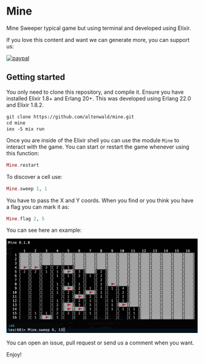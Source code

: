 # Mine

Mine Sweeper typical game but using terminal and developed using Elixir.

If you love this content and want we can generate more, you can support us:

[![paypal](https://www.paypalobjects.com/en_US/GB/i/btn/btn_donateCC_LG.gif)](https://www.paypal.com/cgi-bin/webscr?cmd=_s-xclick&hosted_button_id=RC5F8STDA6AXE)

## Getting started

You only need to clone this repository, and compile it. Ensure you have installed Elixir 1.8+ and Erlang 20+. This was developed using Erlang 22.0 and Elixir 1.8.2.

```
git clone https://github.com/altenwald/mine.git
cd mine
iex -S mix run
```

Once you are inside of the Elixir shell you can use the module `Mine` to interact with the game. You can start or restart the game whenever using this function:

```elixir
Mine.restart
```

To discover a cell use:

```elixir
Mine.sweep 1, 1
```

You have to pass the X and Y coords. When you find or you think you have a flag you can mark it as:

```elixir
Mine.flag 2, 5
```

You can see here an example:

[![Mine Sweeper](screenshot.png)](screenshot.png)

You can open an issue, pull request or send us a comment when you want.

Enjoy!
